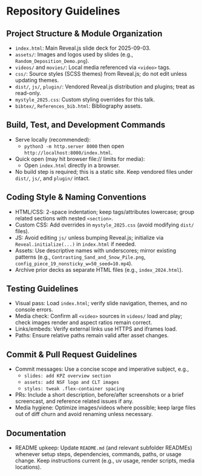 # Repository Guidelines

## Project Structure & Module Organization
- `index.html`: Main Reveal.js slide deck for 2025-09-03.
- `assets/`: Images and logos used by slides (e.g., `Random_Deposition_Demo.png`).
- `videos/` and `movies/`: Local media referenced via `<video>` tags.
- `css/`: Source styles (SCSS themes) from Reveal.js; do not edit unless updating themes.
- `dist/`, `js/`, `plugin/`: Vendored Reveal.js distribution and plugins; treat as read-only.
- `mystyle_2025.css`: Custom styling overrides for this talk.
- `bibtex/`, `References_bib.html`: Bibliography assets.

## Build, Test, and Development Commands
- Serve locally (recommended):
  - `python3 -m http.server 8000` then open `http://localhost:8000/index.html`.
- Quick open (may hit browser file:// limits for media):
  - Open `index.html` directly in a browser.
- No build step is required; this is a static site. Keep vendored files under `dist/`, `js/`, and `plugin/` intact.

## Coding Style & Naming Conventions
- HTML/CSS: 2-space indentation; keep tags/attributes lowercase; group related sections with nested `<section>`.
- Custom CSS: Add overrides in `mystyle_2025.css` (avoid modifying `dist/` files).
- JS: Avoid editing `js/` unless bumping Reveal.js; initialize via `Reveal.initialize(...)` in `index.html` if needed.
- Assets: Use descriptive names with underscores; mirror existing patterns (e.g., `Contrasting_Sand_and_Snow_Pile.png`, `config_piece_19_nonsticky_w=50_seed=10.mp4`).
- Archive prior decks as separate HTML files (e.g., `index_2024.html`).

## Testing Guidelines
- Visual pass: Load `index.html`; verify slide navigation, themes, and no console errors.
- Media check: Confirm all `<video>` sources in `videos/` load and play; check images render and aspect ratios remain correct.
- Links/embeds: Verify external links use HTTPS and iframes load.
- Paths: Ensure relative paths remain valid after asset changes.

## Commit & Pull Request Guidelines
- Commit messages: Use a concise scope and imperative subject, e.g.,
  - `slides: add KPZ overview section`
  - `assets: add NSF logo and CLT images`
  - `styles: tweak .flex-container spacing`
- PRs: Include a short description, before/after screenshots or a brief screencast, and reference related issues if any.
- Media hygiene: Optimize images/videos where possible; keep large files out of diff churn and avoid renaming unless necessary.

## Documentation
- README upkeep: Update `README.md` (and relevant subfolder READMEs) whenever setup steps, dependencies, commands, paths, or usage change. Keep instructions current (e.g., uv usage, render scripts, media locations).

